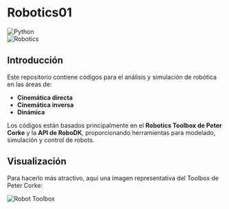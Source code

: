 # Robotics01  
![Python](https://img.shields.io/badge/Python-3.x-blue)  
![Robotics](https://img.shields.io/badge/Robotics-Kinematics%20%26%20Dynamics-green)  

## Introducción  
Este repositorio contiene códigos para el análisis y simulación de robótica en las áreas de:  

- **Cinemática directa**  
- **Cinemática inversa**  
- **Dinámica**  

Los códigos están basados principalmente en el **Robotics Toolbox de Peter Corke** y la **API de RoboDK**, proporcionando herramientas para modelado, simulación y control de robots.  

## Visualización  
Para hacerlo más atractivo, aquí una imagen representativa del Toolbox de Peter Corke:  

![Robot Toolbox](https://github.com/petercorke/robotics-toolbox-python/raw/master/docs/figs/panda1.gif)  
